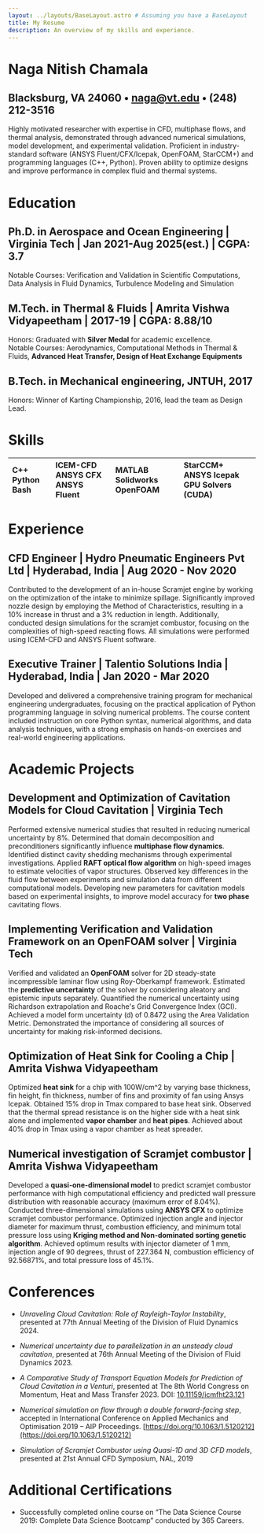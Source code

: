 ```yaml
---
layout: ../layouts/BaseLayout.astro # Assuming you have a BaseLayout
title: My Resume
description: An overview of my skills and experience.
---
```

# Naga Nitish Chamala

## Blacksburg, VA 24060 • naga@vt.edu • (248) 212-3516

Highly motivated researcher with expertise in CFD, multiphase flows, and thermal analysis, demonstrated through advanced numerical simulations, model development, and experimental validation. Proficient in industry-standard software (ANSYS Fluent/CFX/Icepak, OpenFOAM, StarCCM+) and programming languages (C++, Python). Proven ability to optimize designs and improve performance in complex fluid and thermal systems.

# Education

## **Ph.D. in Aerospace and Ocean Engineering | Virginia Tech | Jan 2021-Aug 2025(est.) | CGPA: 3.7**

Notable Courses: Verification and Validation in Scientific Computations, Data Analysis in Fluid Dynamics, Turbulence Modeling and Simulation

## **M.Tech. in Thermal & Fluids | Amrita Vishwa Vidyapeetham | 2017-19 | CGPA: 8.88/10**

Honors: Graduated with **Silver Medal** for academic excellence.  
Notable Courses: Aerodynamics, Computational Methods in Thermal & Fluids, **Advanced Heat Transfer, Design of Heat Exchange Equipments**

## **B.Tech. in Mechanical engineering, JNTUH, 2017**

Honors: Winner of Karting Championship, 2016, lead the team as Design Lead.

# Skills

| C++ Python Bash | ICEM-CFD ANSYS CFX ANSYS Fluent | MATLAB Solidworks OpenFOAM | StarCCM+ ANSYS Icepak GPU Solvers (CUDA) |
| :---- | :---- | :---- | :---- |

# Experience

## **CFD Engineer | Hydro Pneumatic Engineers Pvt Ltd | Hyderabad, India | Aug 2020 \- Nov 2020**

Contributed to the development of an in-house Scramjet engine by working on the optimization of the intake to minimize spillage.  Significantly improved nozzle design by employing the Method of Characteristics, resulting in a 10% increase in thrust and a 3% reduction in length. Additionally, conducted design simulations for the scramjet combustor, focusing on the complexities of high-speed reacting flows. All simulations were performed using ICEM-CFD and ANSYS Fluent software.

## **Executive Trainer | Talentio Solutions India | Hyderabad, India | Jan 2020 \- Mar 2020**

Developed and delivered a comprehensive training program for mechanical engineering undergraduates, focusing on the practical application of Python programming language in solving numerical problems. The course content included instruction on core Python syntax, numerical algorithms, and data analysis techniques, with a strong emphasis on hands-on exercises and real-world engineering applications.

# Academic Projects

## **Development and Optimization of Cavitation Models for Cloud Cavitation | Virginia Tech**

Performed extensive numerical studies that resulted in reducing numerical uncertainty by 8%. Determined that domain decomposition and preconditioners significantly influence **multiphase flow dynamics**. Identified distinct cavity shedding mechanisms through experimental investigations. Applied **RAFT optical flow algorithm** on high-speed images to estimate velocities of vapor structures. Observed key differences in the fluid flow between experiments and simulation data from different computational models. Developing new parameters for cavitation models based on experimental insights, to improve model accuracy for **two phase** cavitating flows.

## **Implementing Verification and Validation Framework on an OpenFOAM solver | Virginia Tech**

Verified and validated an **OpenFOAM** solver for 2D steady-state incompressible laminar flow using Roy-Oberkampf framework. Estimated the **predictive uncertainty** of the solver by considering aleatory and epistemic inputs separately. Quantified the numerical uncertainty using Richardson extrapolation and Roache's Grid Convergence Index (GCI). Achieved a model form uncertainty (d) of 0.8472 using the Area Validation Metric. Demonstrated the importance of considering all sources of uncertainty for making risk-informed decisions.

## **Optimization of Heat Sink for Cooling a Chip | Amrita Vishwa Vidyapeetham**

Optimized **heat sink** for a chip with 100W/cm^2 by varying base thickness, fin height, fin thickness, number of fins and proximity of fan using Ansys Icepak. Obtained 15% drop in Tmax compared to base heat sink. Observed that the thermal spread resistance is on the higher side with a heat sink alone and implemented **vapor chamber** and **heat pipes**. Achieved about 40% drop in Tmax using a vapor chamber as heat spreader.

## **Numerical investigation of Scramjet combustor | Amrita Vishwa Vidyapeetham**

Developed a **quasi-one-dimensional model** to predict scramjet combustor performance with high computational efficiency and predicted wall pressure distribution with reasonable accuracy (maximum error of 8.04%). Conducted three-dimensional simulations using **ANSYS CFX** to optimize scramjet combustor performance. Optimized injection angle and injector diameter for maximum thrust, combustion efficiency, and minimum total pressure loss using **Kriging method and Non-dominated sorting genetic algorithm**. Achieved optimum results with injector diameter of 1 mm, injection angle of 90 degrees, thrust of 227.364 N, combustion efficiency of 92.56871%, and total pressure loss of 45.1%. 

# Conferences

* *Unraveling Cloud Cavitation: Role of Rayleigh-Taylor Instability*, presented at 77th Annual Meeting of the Division of Fluid Dynamics 2024\.

* *Numerical uncertainty due to parallelization in an unsteady cloud cavitation*, presented at 76th Annual Meeting of the Division of Fluid Dynamics 2023\.  
* *A Comparative Study of Transport Equation Models for Prediction of Cloud Cavitation in a Venturi*, presented at The 8th World Congress on Momentum, Heat and Mass Transfer 2023\. DOI: [10.11159/icmfht23.121](http://dx.doi.org/10.11159/icmfht23.121)

* *Numerical simulation on flow through a double forward-facing step*, accepted in International Conference on Applied Mechanics and Optimisation 2019 – AIP Proceedings. [https://doi.org/10.1063/1.5120212](https://doi.org/10.1063/1.5120212)

* *Simulation of Scramjet Combustor using Quasi-1D and 3D CFD models*, presented at 21st Annual CFD Symposium, NAL, 2019

# Additional Certifications

* Successfully completed online course on “The Data Science Course 2019: Complete Data Science Bootcamp” conducted by 365 Careers.